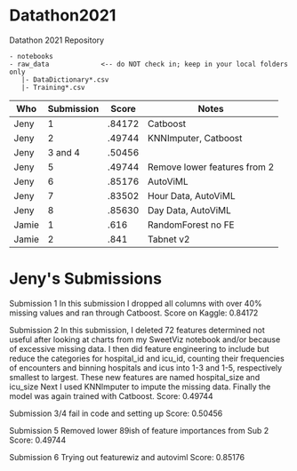 # Datathon2021
Datathon 2021 Repository 

```
- notebooks
- raw_data             <-- do NOT check in; keep in your local folders only
   |- DataDictionary*.csv
   |- Training*.csv
```

|Who|Submission|Score|Notes|
|---|---|---|---|
|Jeny|1|.84172|Catboost|
|Jeny|2|.49744|KNNImputer, Catboost|
|Jeny|3 and 4|.50456||
|Jeny|5|.49744|Remove lower features from 2|
|Jeny|6|.85176|AutoViML|
|Jeny|7|.83502|Hour Data, AutoViML|
|Jeny|8|.85630|Day Data, AutoViML|
|Jamie|1|.616|RandomForest no FE|
|Jamie|2|.841|Tabnet v2|

# Jeny's Submissions
Submission 1
   In this submission I dropped all columns with over 40% missing values and ran through Catboost. 
   Score on Kaggle: 0.84172

Submission 2
   In this submission, I deleted 72 features determined not useful after looking at charts from my SweetViz notebook and/or because of excessive missing data.
   I then did feature engineering to include but reduce the categories for hospital_id and icu_id, counting their frequencies of encounters and binning hospitals
   and icus into 1-3 and 1-5, respectively smallest to largest.  These new features are named hospital_size and icu_size
   Next I used KNNImputer to impute the missing data.
   Finally the model was again trained with Catboost.
   Score: 0.49744

Submission 3/4
   fail in code and setting up
   Score:  0.50456

Submission 5
   Removed lower 89ish of feature importances from Sub 2
   Score: 0.49744

Submission 6
   Trying out featurewiz and autoviml
   Score: 0.85176

